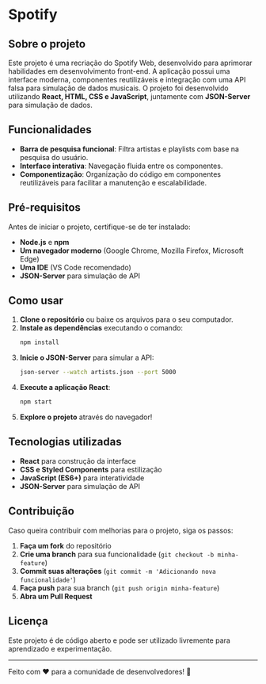 # Spotify

## Sobre o projeto

Este projeto é uma recriação do Spotify Web, desenvolvido para aprimorar habilidades em desenvolvimento front-end. A aplicação possui uma interface moderna, componentes reutilizáveis e integração com uma API falsa para simulação de dados musicais. O projeto foi desenvolvido utilizando **React, HTML, CSS e JavaScript**, juntamente com **JSON-Server** para simulação de dados.

## Funcionalidades

- **Barra de pesquisa funcional**: Filtra artistas e playlists com base na pesquisa do usuário.
- **Interface interativa**: Navegação fluida entre os componentes.
- **Componentização**: Organização do código em componentes reutilizáveis para facilitar a manutenção e escalabilidade.

## Pré-requisitos

Antes de iniciar o projeto, certifique-se de ter instalado:

- **Node.js** e **npm**
- **Um navegador moderno** (Google Chrome, Mozilla Firefox, Microsoft Edge)
- **Uma IDE** (VS Code recomendado)
- **JSON-Server** para simulação de API

## Como usar

1. **Clone o repositório** ou baixe os arquivos para o seu computador.
2. **Instale as dependências** executando o comando:
   ```sh
   npm install
   ```
3. **Inicie o JSON-Server** para simular a API:
   ```sh
   json-server --watch artists.json --port 5000
   ```
4. **Execute a aplicação React**:
   ```sh
   npm start
   ```
5. **Explore o projeto** através do navegador!

## Tecnologias utilizadas

- **React** para construção da interface
- **CSS e Styled Components** para estilização
- **JavaScript (ES6+)** para interatividade
- **JSON-Server** para simulação de API

## Contribuição

Caso queira contribuir com melhorias para o projeto, siga os passos:

1. **Faça um fork** do repositório
2. **Crie uma branch** para sua funcionalidade (`git checkout -b minha-feature`)
3. **Commit suas alterações** (`git commit -m 'Adicionando nova funcionalidade'`)
4. **Faça push** para sua branch (`git push origin minha-feature`)
5. **Abra um Pull Request**

## Licença

Este projeto é de código aberto e pode ser utilizado livremente para aprendizado e experimentação.

---

Feito com ❤️ para a comunidade de desenvolvedores! 🚀

